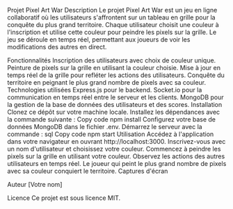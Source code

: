 Projet Pixel Art War
Description
Le projet Pixel Art War est un jeu en ligne collaboratif où les utilisateurs s'affrontent sur un tableau en grille pour la conquête du plus grand territoire. Chaque utilisateur choisit une couleur à l'inscription et utilise cette couleur pour peindre les pixels sur la grille. Le jeu se déroule en temps réel, permettant aux joueurs de voir les modifications des autres en direct.

Fonctionnalités
Inscription des utilisateurs avec choix de couleur unique.
Peinture de pixels sur la grille en utilisant la couleur choisie.
Mise à jour en temps réel de la grille pour refléter les actions des utilisateurs.
Conquête du territoire en peignant le plus grand nombre de pixels avec sa couleur.
Technologies utilisées
Express.js pour le backend.
Socket.io pour la communication en temps réel entre le serveur et les clients.
MongoDB pour la gestion de la base de données des utilisateurs et des scores.
Installation
Clonez ce dépôt sur votre machine locale.
Installez les dépendances avec la commande suivante :
Copy code
npm install
Configurez votre base de données MongoDB dans le fichier .env.
Démarrez le serveur avec la commande :
sql
Copy code
npm start
Utilisation
Accédez à l'application dans votre navigateur en ouvrant http://localhost:3000.
Inscrivez-vous avec un nom d'utilisateur et choisissez votre couleur.
Commencez à peindre les pixels sur la grille en utilisant votre couleur.
Observez les actions des autres utilisateurs en temps réel.
Le joueur qui peint le plus grand nombre de pixels avec sa couleur conquiert le territoire.
Captures d'écran


Auteur
[Votre nom]

Licence
Ce projet est sous licence MIT.
